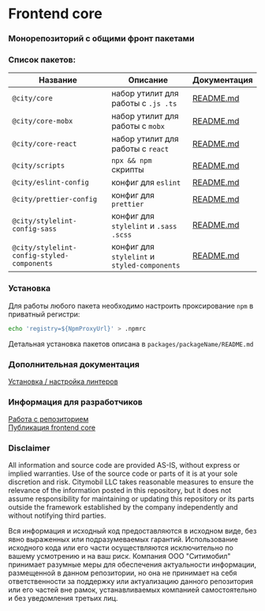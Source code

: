 # Frontend core

### Монорепозиторий с общими фронт пакетами

### Список пакетов:

| Название                                   | Описание                                     | Документация                                                         |
| ------------------------------------------ | -------------------------------------------- | -------------------------------------------------------------------- |
| `@city/core`                               | набор утилит для работы с `.js .ts`          | [README.md](./packages/core/README.md)                               |
| `@city/core-mobx`                          | набор утилит для работы с `mobx`             | [README.md](./packages/core-mobx/README.md)                          |
| `@city/core-react`                         | набор утилит для работы с `react`            | [README.md](./packages/core-react/README.md)                         |
| `@city/scripts`                            | `npx && npm` скрипты                         | [README.md](./packages/scripts/README.md)                            |
| `@city/eslint-config`                      | конфиг для `eslint`                          | [README.md](./packages/eslint-config/README.md)                      |
| `@city/prettier-config`                    | конфиг для `prettier`                        | [README.md](./packages/prettier/README.md)                           |
| `@city/stylelint-config-sass`              | конфиг для `stylelint` и `.sass .scss`       | [README.md](./packages/stylelint-config-sass/README.md)              |
| `@city/stylelint-config-styled-components` | конфиг для `stylelint` и `styled-components` | [README.md](./packages/stylelint-config-styled-components/README.md) |

### Установка

Для работы любого пакета необходимо настроить проксирование `npm` в приватный регистри:

```sh
echo 'registry=${NpmProxyUrl}' > .npmrc
```

Детальная установка пакетов описана в `packages/packageName/README.md`

### Дополнительная документация

[Установка / настройка линтеров](documents/linting.md)

### Информация для разработчиков

[Работа с репозиторием](documents/start.md)  
[Публикация frontend core](documents/deploy.md)

### Disclaimer

All information and source code are provided AS-IS, without express or implied warranties.
Use of the source code or parts of it is at your sole discretion and risk.
Citymobil LLC takes reasonable measures to ensure the relevance of the information posted in this repository, but it does not assume responsibility for maintaining or updating this repository or its parts outside the framework established by the company independently and without notifying third parties.

Вся информация и исходный код предоставляются в исходном виде, без явно выраженных или подразумеваемых гарантий. Использование исходного кода или его части осуществляются исключительно по вашему усмотрению и на ваш риск. Компания ООО "Ситимобил" принимает разумные меры для обеспечения актуальности информации, размещенной в данном репозитории, но она не принимает на себя ответственности за поддержку или актуализацию данного репозитория или его частей вне рамок, устанавливаемых компанией самостоятельно и без уведомления третьих лиц.
